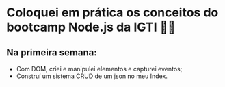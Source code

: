 # Coloquei em prática os conceitos do bootcamp Node.js da IGTI :ok_woman:
## Na primeira semana:
 - Com DOM, criei e manipulei elementos e capturei eventos;
 - Construí um sistema CRUD de um json no meu Index.